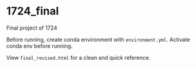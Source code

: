 # 1724_final
Final project of 1724

Before running, create conda environment with `environment.yml`. Activate conda env before running.

View `final_revised.html` for a clean and quick reference. 
